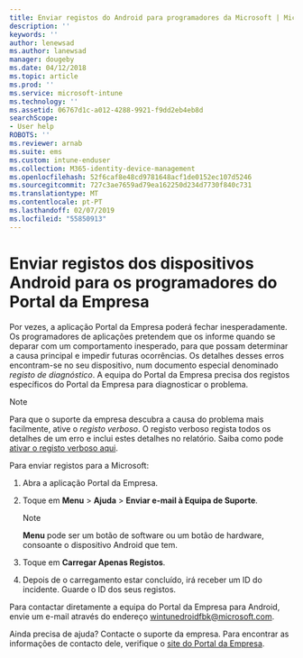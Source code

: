 ```yaml
---
title: Enviar registos do Android para programadores da Microsoft | Microsoft Docs
description: ''
keywords: ''
author: lenewsad
ms.author: lanewsad
manager: dougeby
ms.date: 04/12/2018
ms.topic: article
ms.prod: ''
ms.service: microsoft-intune
ms.technology: ''
ms.assetid: 06767d1c-a012-4288-9921-f9dd2eb4eb8d
searchScope:
- User help
ROBOTS: ''
ms.reviewer: arnab
ms.suite: ems
ms.custom: intune-enduser
ms.collection: M365-identity-device-management
ms.openlocfilehash: 52f6caf8e48cd9781648acf1de0152ec107d5246
ms.sourcegitcommit: 727c3ae7659ad79ea162250d234d7730f840c731
ms.translationtype: MT
ms.contentlocale: pt-PT
ms.lasthandoff: 02/07/2019
ms.locfileid: "55850913"
---
```

# <a name="send-logs-to-the-company-portal-developers-for-android-devices"></a>Enviar registos dos dispositivos Android para os programadores do Portal da Empresa

Por vezes, a aplicação Portal da Empresa poderá fechar inesperadamente. Os programadores de aplicações pretendem que os informe quando se deparar com um comportamento inesperado, para que possam determinar a causa principal e impedir futuras ocorrências. Os detalhes desses erros encontram-se no seu dispositivo, num documento especial denominado _registo de diagnóstico_. A equipa do Portal da Empresa precisa dos registos específicos do Portal da Empresa para diagnosticar o problema.

> [!Note]
> Para que o suporte da empresa descubra a causa do problema mais facilmente, ative o _registo verboso_. O registo verboso regista todos os detalhes de um erro e inclui estes detalhes no relatório. Saiba como pode [ativar o registo verboso aqui](use-verbose-logging-to-help-your-it-administrator-fix-device-issues-android.md). 

Para enviar registos para a Microsoft:

1.  Abra a aplicação Portal da Empresa.

2.  Toque em **Menu** > **Ajuda** > **Enviar e-mail à Equipa de Suporte**.

    > [!NOTE]
    > **Menu** pode ser um botão de software ou um botão de hardware, consoante o dispositivo Android que tem.

3.  Toque em **Carregar Apenas Registos**.

4.  Depois de o carregamento estar concluído, irá receber um ID do incidente. Guarde o ID dos seus registos.

Para contactar diretamente a equipa do Portal da Empresa para Android, envie um e-mail através do endereço <a href="mailto:wintunedroidfbk@microsoft.com?subject=Send logs to Microsoft&body=Describe the issue you are having.">wintunedroidfbk@microsoft.com</a>. 

Ainda precisa de ajuda? Contacte o suporte da empresa. Para encontrar as informações de contacto dele, verifique o [site do Portal da Empresa](https://go.microsoft.com/fwlink/?linkid=2010980).
